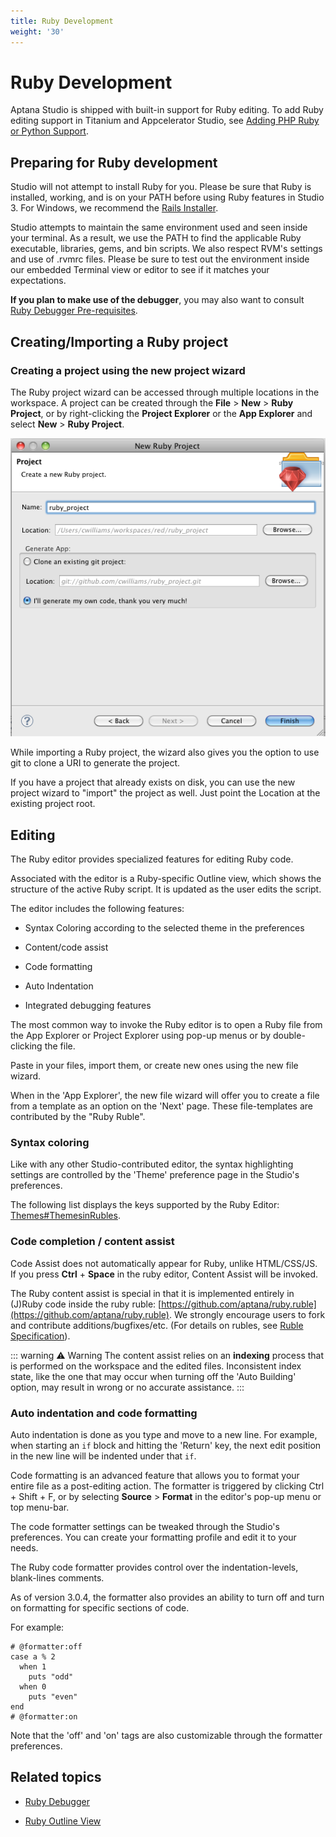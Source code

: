 ```yaml
---
title: Ruby Development
weight: '30'
---
```


# Ruby Development

Aptana Studio is shipped with built-in support for Ruby editing. To add Ruby editing support in Titanium and Appcelerator Studio, see [Adding PHP Ruby or Python Support](/guide/Axway_Appcelerator_Studio/Axway_Appcelerator_Studio_Getting_Started/Adding_PHP_Ruby_or_Python_Support/).

## Preparing for Ruby development

Studio will not attempt to install Ruby for you. Please be sure that Ruby is installed, working, and is on your PATH before using Ruby features in Studio 3. For Windows, we recommend the [Rails Installer](http://railsinstaller.org/en).

Studio attempts to maintain the same environment used and seen inside your terminal. As a result, we use the PATH to find the applicable Ruby executable, libraries, gems, and bin scripts. We also respect RVM's settings and use of .rvmrc files. Please be sure to test out the environment inside our embedded Terminal view or editor to see if it matches your expectations.

**If you plan to make use of the debugger**, you may also want to consult [Ruby Debugger Pre-requisites](/guide/Axway_Appcelerator_Studio/Axway_Appcelerator_Studio_Guide/Web_Development/Ruby_Development/Ruby_Debugger/#pre-requisites).

## Creating/Importing a Ruby project

### Creating a project using the new project wizard

The Ruby project wizard can be accessed through multiple locations in the workspace.
A project can be created through the **File** > **New** > **Ruby Project**, or by right-clicking the **Project Explorer** or the **App Explorer** and select **New** > **Ruby Project**.

![ruby_project_wizard](./ruby_project_wizard.png)

While importing a Ruby project, the wizard also gives you the option to use git to clone a URI to generate the project.

If you have a project that already exists on disk, you can use the new project wizard to "import" the project as well. Just point the Location at the existing project root.

## Editing

The Ruby editor provides specialized features for editing Ruby code.

Associated with the editor is a Ruby-specific Outline view, which shows the structure of the active Ruby script. It is updated as the user edits the script.

The editor includes the following features:

* Syntax Coloring according to the selected theme in the preferences

* Content/code assist

* Code formatting

* Auto Indentation

* Integrated debugging features

The most common way to invoke the Ruby editor is to open a Ruby file from the App Explorer or Project Explorer using pop-up menus or by double-clicking the file.

Paste in your files, import them, or create new ones using the new file wizard.

When in the 'App Explorer', the new file wizard will offer you to create a file from a template as an option on the 'Next' page. These file-templates are contributed by the "Ruby Ruble".

### Syntax coloring

Like with any other Studio-contributed editor, the syntax highlighting settings are controlled by the 'Theme' preference page in the Studio's preferences.

The following list displays the keys supported by the Ruby Editor: [Themes#ThemesinRubles](/guide/Axway_Appcelerator_Studio/Axway_Appcelerator_Studio_Guide/Customizing_Studio/Themes/#themes-in-rubles).

### Code completion / content assist

Code Assist does not automatically appear for Ruby, unlike HTML/CSS/JS. If you press **Ctrl** + **Space** in the ruby editor, Content Assist will be invoked.

The Ruby content assist is special in that it is implemented entirely in (J)Ruby code inside the ruby ruble: [https://github.com/aptana/ruby.ruble](https://github.com/aptana/ruby.ruble).
We strongly encourage users to fork and contribute additions/bugfixes/etc. (For details on rubles, see [Ruble Specification](/guide/Axway_Appcelerator_Studio/Axway_Appcelerator_Studio_Guide/Customizing_Studio/Rubles/Ruble_Specification/)).

::: warning ⚠️ Warning
The content assist relies on an **indexing** process that is performed on the workspace and the edited files. Inconsistent index state, like the one that may occur when turning off the 'Auto Building' option, may result in wrong or no accurate assistance.
:::

### Auto indentation and code formatting

Auto indentation is done as you type and move to a new line. For example, when starting an `if` block and hitting the 'Return' key, the next edit position in the new line will be indented under that `if`.

Code formatting is an advanced feature that allows you to format your entire file as a post-editing action. The formatter is triggered by clicking Ctrl + Shift + F, or by selecting **Source** > **Format** in the editor's pop-up menu or top menu-bar.

The code formatter settings can be tweaked through the Studio's preferences. You can create your formatting profile and edit it to your needs.

The Ruby code formatter provides control over the indentation-levels, blank-lines comments.

As of version 3.0.4, the formatter also provides an ability to turn off and turn on formatting for specific sections of code.

For example:

```
# @formatter:off
case a % 2
  when 1
    puts "odd"
  when 0
    puts "even"
end
# @formatter:on
```

Note that the 'off' and 'on' tags are also customizable through the formatter preferences.

## Related topics

* [Ruby Debugger](/guide/Axway_Appcelerator_Studio/Axway_Appcelerator_Studio_Guide/Web_Development/Ruby_Development/Ruby_Debugger/)

* [Ruby Outline View](/guide/Axway_Appcelerator_Studio/Axway_Appcelerator_Studio_Guide/Web_Development/Ruby_Development/Ruby_Outline_View/)
